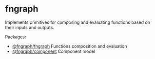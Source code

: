 # fngraph

Implements primitives for composing and evaluating functions based on their inputs and outputs.

Packages:

- [@fngraph/fngraph](packages/fngraph/) Functions composition and evaluation
- [@fngraph/component](packages/fngraph-component/) Component model
